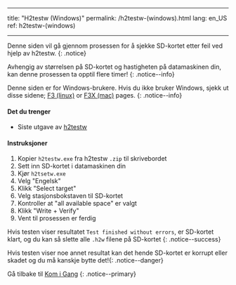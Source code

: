 * * *

title: "H2testw (Windows)" permalink: /h2testw-(windows).html lang: en_US ref: h2testw-(windows)

* * *

Denne siden vil gå gjennom prosessen for å sjekke SD-kortet etter feil ved hjelp av h2testw. {: .notice}

Avhengig av størrelsen på SD-kortet og hastigheten på datamaskinen din, kan denne prosessen ta opptil flere timer! {: .notice--info}

Denne siden er for Windows-brukere. Hvis du ikke bruker Windows, sjekk ut disse sidene; [F3 (linux)](f3-(linux)) or [F3X (mac)](f3x-(mac)) pages. {: .notice--info}

#### Det du trenger

* Siste utgave av [h2testw](http://www.heise.de/ct/Redaktion/bo/downloads/h2testw_1.4.zip)

#### Instruksjoner

  1. Kopier `h2testw.exe` fra h2testw `.zip` til skrivebordet
  2. Sett inn SD-kortet i datamaskinen din
  3. Kjør `h2tsetw.exe`
  4. Velg "Engelsk"
  5. Klikk "Select target"
  6. Velg stasjonsbokstaven til SD-kortet
  7. Kontroller at "all available space" er valgt
  8. Klikk "Write + Verify"
  9. Vent til prosessen er ferdig

Hvis testen viser resultatet `Test finished without errors`, er SD-kortet klart, og du kan så slette alle `.h2w` filene på SD-kortet {: .notice--success}

Hvis testen viser noe annet resultat kan det hende SD-kortet er korrupt eller skadet og du må kanskje bytte det!{: .notice--danger}

Gå tilbake til [Kom i Gang](get-started) {: .notice--primary}